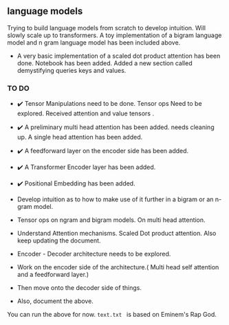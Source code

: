 ## language models

Trying to build language models from scratch to develop intuition. Will slowly scale up to transformers. A toy implementation of a bigram language model and n gram language model has been included above. 

- A very basic implementation of a scaled dot product attention has been done.  Notebook has been added. Added a new section called demystifying queries keys and values.

### TO DO

- :heavy_check_mark: Tensor Manipulations need to be done. Tensor ops Need to be explored. Received attention and value tensors . 
- :heavy_check_mark: A preliminary multi head attention has been added. needs cleaning up. A single head attention has been added.
- :heavy_check_mark: A feedforward layer on the encoder side has been added.
- :heavy_check_mark: A Transformer Encoder layer has been added.
- :heavy_check_mark: Positional Embedding has been added.
- Develop intuition as to how to make use of it further in a bigram or an n-gram model.
- Tensor ops on ngram and bigram models. On multi head attention.

- Understand Attention mechanisms. Scaled Dot product attention. Also keep updating the document.
- Encoder - Decoder architecture needs to be explored.
- Work on the encoder side of the architecture.( Multi head self attention and a  feedforward layer.)
- Then move onto the decoder side of things.
- Also, document the above.

You can run the above for now. ```text.txt ``` is based on Eminem's Rap God.

